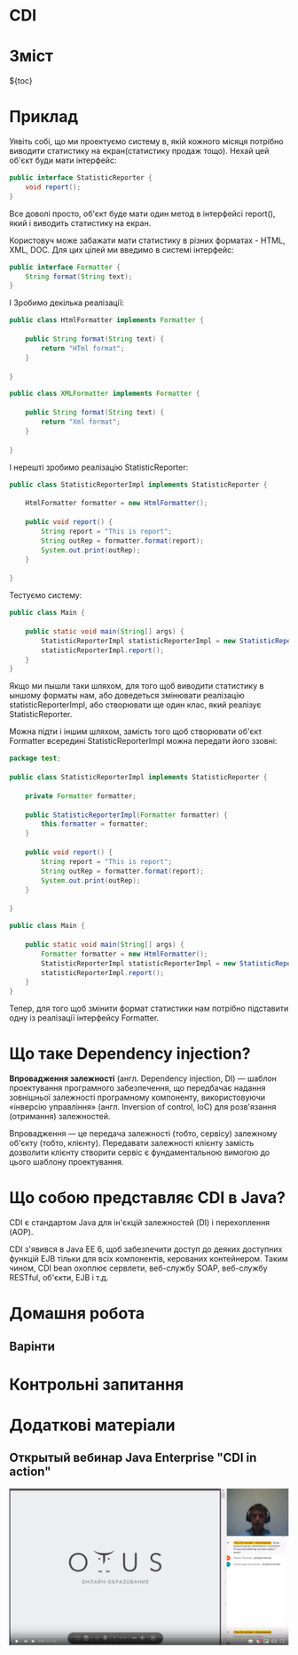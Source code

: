 # CDI

# Зміст

${toc}

# Приклад

Уявіть собі, що ми проектуємо систему в, якій кожного місяця потрібно виводити статистику на екран(статистику продаж тощо).
Нехай цей об'єкт буди мати інтерфейс:

```java
public interface StatisticReporter {
	void report();
}
```

Все доволі просто, об'єкт буде мати один метод в інтерфейсі report(), який і виводить статистику на екран.

Користовуч може забажати мати статистику в різних форматах - HTML, XML, DOC. Для цих цілей ми введимо в системі інтерфейс:

```java
public interface Formatter {
	String format(String text);
}
```

І Зробимо декілька реалізації:

```java
public class HtmlFormatter implements Formatter {

	public String format(String text) {
		return "HTml format";
	}

}
```

```java
public class XMLFormatter implements Formatter {

	public String format(String text) {
		return "Xml format";
	}

}
```

І нерешті зробимо реалізацію StatisticReporter:

```java
public class StatisticReporterImpl implements StatisticReporter {
	
	HtmlFormatter formatter = new HtmlFormatter();
	
	public void report() {
		String report = "This is report";
		String outRep = formatter.format(report);
		System.out.print(outRep);
	}

}
```

Тестуємо систему:

```java
public class Main {
	
	public static void main(String[] args) {
		StatisticReporterImpl statisticReporterImpl = new StatisticReporterImpl();
		statisticReporterImpl.report();
	}
}
```

Якщо ми пышли таки шляхом, для того щоб виводити статистику в ыншому форматы нам, або доведеться змінювати реалізацію 
statisticReporterImpl, або створювати ще один клас, який реалізує StatisticReporter.

Можна підти і іншим шляхом, замість того щоб створювати об'єкт Formatter всередині StatisticReporterImpl можна передати його ззовні:

```java
package test;

public class StatisticReporterImpl implements StatisticReporter {
	
	private Formatter formatter;
	
	public StatisticReporterImpl(Formatter formatter) {
		this.formatter = formatter;
	}
	
	public void report() {
		String report = "This is report";
		String outRep = formatter.format(report);
		System.out.print(outRep);
	}

}
```
```java
public class Main {
	
	public static void main(String[] args) {
		Formatter formatter = new HtmlFormatter();
		StatisticReporterImpl statisticReporterImpl = new StatisticReporterImpl(formatter);
		statisticReporterImpl.report();
	}
}
```

Тепер, для того щоб змінити формат статистики нам потрібно підставити одну із реалізації інтерфейсу Formatter.



# Що таке Dependency injection?

**Впровадження залежності** (англ. Dependency injection, DI) — шаблон проектування програмного забезпечення, що передбачає надання зовнішньої залежності програмному компоненту, використовуючи «інверсію управління» (англ. Inversion of control, IoC) для розв'язання (отримання) залежностей.

Впровадження — це передача залежності (тобто, сервісу) залежному об'єкту (тобто, клієнту). Передавати залежності клієнту замість дозволити клієнту створити сервіс є фундаментальною вимогою до цього шаблону проектування.

# Що собою представляє CDI в Java?

CDI є стандартом Java для ін'єкцій залежностей (DI) і перехоплення (AOP).

CDI з'явився в Java EE 6, щоб забезпечити доступ до деяких доступних функцій EJB тільки для всіх компонентів, керованих контейнером. Таким чином, CDI bean охоплює сервлети, веб-службу SOAP, веб-службу RESTful, об'єкти, EJB і т.д.

# Домашня робота

## Варінти

# Контрольні запитання

# Додаткові матеріали

## Открытый вебинар Java Enterprise "CDI in action"
[![](../resources/img/cdi/img-1.png)](https://www.youtube.com/watch?v=-kto09UEBNo&t=4424s&index=2&list=PLek9OG9m4BxpYC4Ds56KANEvXs0F9AuWi)


